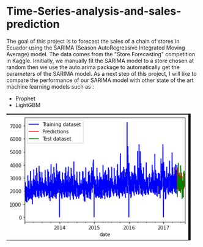 # Time-Series-analysis-and-sales-prediction

The goal of this project is to forecast the sales of a chain of stores in Ecuador using the SARIMA (Season AutoRegressive Integrated Moving Average) model. The data comes from the "Store Forecasting" competition in Kaggle. Irnitially, we manually fit the SARIMA model to a store chosen at random then we use the auto.arima package to automatically get the parameters of the SARIMA model. As a next step of this project, I will like to compare the performance of our SARIMA model with other state of the art machine learning models such as : 
  - Prophet
  - LightGBM

![image](https://github.com/agneselimbi/Time-Series-analysis-and-sales-prediction/blob/main/Screenshot.png)
